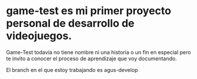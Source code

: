 # game-test es mi primer proyecto personal de desarrollo de videojuegos.
Game-Test todavía no tiene nombre ni una historia o un fin en especial pero te invito a conocer el proceso de aprendizaje que voy documentando.

El branch en el que estoy trabajando es agus-develop
